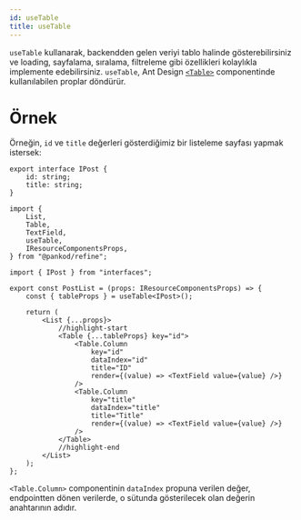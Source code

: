 ```yaml
---
id: useTable
title: useTable
---
```


`useTable` kullanarak, backendden gelen veriyi tablo halinde gösterebilirsiniz ve loading, sayfalama, sıralama, filtreleme gibi özellikleri kolaylıkla implemente edebilirsiniz. `useTable`, Ant Design [`<Table>`](https://ant.design/components/table/) componentinde kullanılabilen proplar döndürür.

# Örnek

Örneğin, `id` ve `title` değerleri gösterdiğimiz bir listeleme sayfası yapmak istersek:

```tsx title="/src/interfaces/index.d.ts"
export interface IPost {
    id: string;
    title: string;
}
```

```tsx title="/src/pages/posts/list.tsx"
import {
    List,
    Table,
    TextField,
    useTable,
    IResourceComponentsProps,
} from "@pankod/refine";

import { IPost } from "interfaces";

export const PostList = (props: IResourceComponentsProps) => {
    const { tableProps } = useTable<IPost>();

    return (
        <List {...props}>
            //highlight-start
            <Table {...tableProps} key="id">
                <Table.Column
                    key="id"
                    dataIndex="id"
                    title="ID"
                    render={(value) => <TextField value={value} />}
                />
                <Table.Column
                    key="title"
                    dataIndex="title"
                    title="Title"
                    render={(value) => <TextField value={value} />}
                />
            </Table>
            //highlight-end
        </List>
    );
};
```

`<Table.Column>` componentinin `dataIndex` propuna verilen değer, endpointten dönen verilerde, o sütunda gösterilecek olan değerin anahtarının adıdır. 
